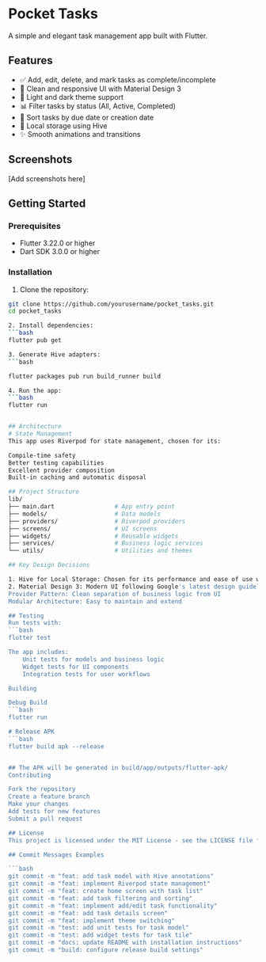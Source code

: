 # Pocket Tasks

A simple and elegant task management app built with Flutter.

## Features

- ✅ Add, edit, delete, and mark tasks as complete/incomplete
- 📱 Clean and responsive UI with Material Design 3
- 🌙 Light and dark theme support
- 📊 Filter tasks by status (All, Active, Completed)
- 📅 Sort tasks by due date or creation date
- 💾 Local storage using Hive
- ✨ Smooth animations and transitions

## Screenshots

[Add screenshots here]

## Getting Started

### Prerequisites

- Flutter 3.22.0 or higher
- Dart SDK 3.0.0 or higher

### Installation

1. Clone the repository:
```bash
git clone https://github.com/yourusername/pocket_tasks.git
cd pocket_tasks

2. Install dependencies:
```bash
flutter pub get

3. Generate Hive adapters:
```bash

flutter packages pub run build_runner build

4. Run the app:
```bash
flutter run


## Architecture
# State Management
This app uses Riverpod for state management, chosen for its:

Compile-time safety
Better testing capabilities
Excellent provider composition
Built-in caching and automatic disposal

## Project Structure
lib/
├── main.dart                 # App entry point
├── models/                   # Data models
├── providers/                # Riverpod providers
├── screens/                  # UI screens
├── widgets/                  # Reusable widgets
├── services/                 # Business logic services
└── utils/                    # Utilities and themes

## Key Design Decisions

1. Hive for Local Storage: Chosen for its performance and ease of use with custom objects
2. Material Design 3: Modern UI following Google's latest design guidelines
Provider Pattern: Clean separation of business logic from UI
Modular Architecture: Easy to maintain and extend

## Testing
Run tests with:
```bash
flutter test

The app includes:
    Unit tests for models and business logic
    Widget tests for UI components
    Integration tests for user workflows

Building

Debug Build
```bash
flutter run

# Release APK
```bash
flutter build apk --release


## The APK will be generated in build/app/outputs/flutter-apk/
Contributing

Fork the repository
Create a feature branch
Make your changes
Add tests for new features
Submit a pull request

## License
This project is licensed under the MIT License - see the LICENSE file for details.

## Commit Messages Examples

```bash
git commit -m "feat: add task model with Hive annotations"
git commit -m "feat: implement Riverpod state management"
git commit -m "feat: create home screen with task list"
git commit -m "feat: add task filtering and sorting"
git commit -m "feat: implement add/edit task functionality"
git commit -m "feat: add task details screen"
git commit -m "feat: implement theme switching"
git commit -m "test: add unit tests for task model"
git commit -m "test: add widget tests for task tile"
git commit -m "docs: update README with installation instructions"
git commit -m "build: configure release build settings"